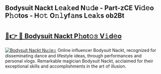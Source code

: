 ## Bodysuit Nackt L𝚎a𝚔ed N𝚞𝚍e - Part-zCE Vi𝚍𝚎o P𝚑𝚘tos - H𝚘𝚝 O𝚗𝚕yf𝚊ns L𝚎a𝚔s ob2Bt

# <h2><a href="http://kfe9fr.oniu.top/?m=Bodysuit+Nackt">🔗👉 🔴 Bodysuit Nackt P𝚑ot𝚘𝚜 V𝚒d𝚎o</a></h2>

[![Bodysuit Nackt Nu𝚍e𝚜](https://i.imgur.com/0qMVB7G.gif)](http://kfe9fr.oniu.top/?m=Bodysuit+Nackt)
Online influencer Bodysuit Nackt, recognized for disseminating dance and lifestyle ideas, through performances and personal vlogs. Remarkable magician Bodysuit Nackt, acclaimed for their exceptional skills and accomplishments in the art of illusion.  
